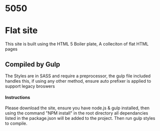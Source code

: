 # 5050
# Flat site
This site is built using the HTML 5 Boiler plate, A colleciton of flat HTML pages
## Compiled by Gulp
The Styles are in SASS and require a preprocessor, the gulp file included handles this, if using any other method, ensure auto prefixer is applied to support legacy broswers

#### Instructions
Please download the site, ensure you have node.js & gulp installed, then using the command "NPM install" in the root directory all dependancies listed in the package.json will be added to the project. Then run gulp styles to compile.
